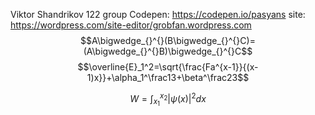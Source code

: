 Viktor Shandrikov 122 group
Codepen: https://codepen.io/pasyans
site: https://wordpress.com/site-editor/grobfan.wordpress.com
$$A\bigwedge_{}^{}(B\bigwedge_{}^{}C)=(A\bigwedge_{}^{}B)\bigwedge_{}^{}C$$
$$\overline{E}_1^2=\sqrt{\frac{Fa^{x-1}}{(x-1)x}}+\alpha_1^\frac13+\beta^\frac23$$

$$W=\int_{x_1}^{x_2}|\psi(x)|^{2}dx$$
